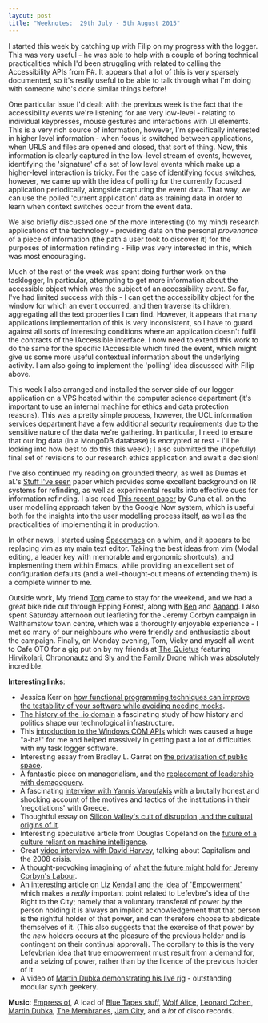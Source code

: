 ```yaml
---
layout: post
title: "Weeknotes:  29th July - 5th August 2015"
---
```


I started this week by catching up with Filip on my progress with the logger. This was very useful - he was able to help with a couple of boring technical practicalities which I'd been struggling with related to calling the Accessibility APIs from F#. It appears that a lot of this is very sparsely documented, so it's really useful to be able to talk through what I'm doing with someone who's done similar things before!

One particular issue I'd dealt with the previous week is the fact that the accessibility events we're listening for are very low-level - relating to individual keypresses, mouse gestures and interactions with UI elements. This is a very rich source of information, however, I'm specifically interested in higher level information - when focus is switched between applications, when URLS and files are opened and closed, that sort of thing. Now, this information is clearly captured in the low-level stream of events, however, identifying the 'signature' of a set of low level events which make up a higher-level interaction is tricky. For the case of identifying focus switches, however, we came up with the idea of polling for the currently focused application periodically, alongside capturing the event data. That way, we can use the polled 'current application' data as training data in order to learn when context switches occur from the event data.

We also briefly discussed one of the more interesting (to my mind) research applications of the technology - providing data on the personal *provenance* of a piece of information (the path a user took to discover it) for the purposes of information refinding - Filip was very interested in this, which was most encouraging.

Much of the rest of the week was spent doing further work on the tasklogger, In particular, attempting to get more information about the accessible object which was the subject of an accessibility event. So far, I've had limited success with this - I can get the accessibility object for the window for which an event occurred, and then traverse its children, aggregating all the text properties I can find. However, it appears that many applications implementation of this is very inconsistent, so I have to guard against all sorts of interesting conditions where an application doesn't fulfil the contracts of the IAccessible interface. I now need to extend this work to do the same for the specific IAccessible which fired the event, which might give us some more useful contextual information about the underlying activity. I am also going to implement the 'polling' idea discussed with Filip above.

This week I also arranged and installed the server side of our logger application on a VPS hosted within the computer science department (it's important to use an internal machine for ethics and data protection reasons). This was a pretty simple process, however, the UCL information services department have a few additional security requirements due to the sensitive nature of the data we're gathering. In particular, I need to ensure that our log data (in a MongoDB database) is encrypted at rest - I'll be looking into how best to do this this week!); I also submitted the (hopefully) final set of revisions to our research ethics application and await a decision!

I've also continued my reading on grounded theory, as well as Dumas et al.'s [Stuff I've seen](http://dl.acm.org/citation.cfm?id=860451) paper which provides some excellent background on IR systems for refinding, as well as experimental results into effective cues for information refinding. I also read [This recent paper](http://dl.acm.org/citation.cfm?id=2685309) by Guha et al. on the user modelling approach taken by the Google Now system, which is useful both for the insights into the user modelling process itself, as well as the practicalities of implementing it in production. 

In other news, I started using [Spacemacs](https://github.com/syl20bnr/spacemacs) on a whim, and it appears to be replacing vim as my main text editor. Taking the best ideas from vim (Modal editing, a leader key with memorable and ergonomic shortcuts), and implementing them within Emacs, while providing an excellent set of configuration defaults (and a well-thought-out means of extending them) is a complete winner to me.

Outside work, My friend [Tom](https://twitter.com/rentalcustard) came to stay for the weekend, and we had a great bike ride out through Epping Forest, along with [Ben](http://benfields.net/) and [Aanand](http://aanandprasad.com/). I also spent Saturday afternoon out leafleting for the Jeremy Corbyn campaign in Walthamstow town centre, which was a thoroughly enjoyable experience - I met so many of our neighbours who were friendly and enthusiastic about the campaign. Finally, on Monday evening, Tom, Vicky and myself all went to Cafe OTO for a gig put on by my friends at [The Quietus](http://thequietus.com/) featuring [Hirvikolari](https://www.facebook.com/hirvikolari), [Chrononautz](https://chrononautz.bandcamp.com/) and [Sly and the Family Drone](https://familydrone.bandcamp.com/) which was absolutely incredible.

**Interesting links**:
 * Jessica Kerr on [how functional programming techniques can improve the testability of your software while avoiding needing mocks](http://engineering.monsanto.com/2015/07/28/avoiding-mocks/).
 * [The history of the .io domain](http://citizen-ex.com/stories/io) a fascinating study of how history and politics shape our technological infrastructure.
 * This [introduction to the Windows COM APIs](http://www.moserware.com/2008/01/finally-understanding-com-after.html) which was caused a huge "a-ha!" for me and helped massively in getting past a lot of difficulties with my task logger software.
 * Interesting essay from Bradley L. Garret on [the privatisation of public space](http://www.theguardian.com/cities/2015/aug/04/pops-privately-owned-public-space-cities-direct-action?CMP=share_btn_tw).
 * A fantastic piece on managerialism, and the [replacement of leadership with demagoguery](https://medium.com/on-life-and-leadership/the-rise-of-the-demagogues-e56a3f0b6a3c).
 * A fascinating [interview with Yannis Varoufakis](https://www.themonthly.com.au/issue/2015/august/1438351200/christos-tsiolkas/greek-tragedy) with a brutally honest and shocking account of the motives and tactics of the institutions in their 'negotiations' with Greece.
 * Thoughtful essay on [Silicon Valley's cult of disruption, and the cultural origins of it](http://mic.com/articles/123311/silicon-valley-white-male-privilege-class-war).
 * Interesting speculative article from Douglas Copeland on the [future of a culture reliant on machine intelligence](http://www.ft.com/cms/s/2/475789b8-2b2b-11e5-acfb-cbd2e1c81cca.html#axzz3i7YejOqL).
 * Great [video interview with David Harvey](https://www.youtube.com/watch?v=UkWvx1QQ76c&feature=share&app=desktop), talking about Capitalism and the 2008 crisis.
 * A thought-provoking imagining of [what the future might hold for Jeremy Corbyn's Labour](http://dougald.nu/labour-through-the-looking-glass-15-early-morning-speculations-on-the-corbyn-surge/).
 * An [interesting article on Liz Kendall and the idea of 'Empowerment'](http://thoughcowardsflinch.com/2015/08/06/liz-kendall-and-the-meanings-of-empowement/) which makes a *really* important point related to Lefevbre's idea of the Right to the City; namely that a voluntary transferal of power by the person holding it is always an implicit acknowledgement that that person is the rightful holder of that power, and can therefore choose to abdicate themselves of it. (This also suggests that the exercise of that power by the *new* holders occurs at the pleasure of the previous holder and is contingent on their continual approval). The corollary to this is the very Lefevbrian idea that true empowerment must result from a demand for, and a seizing of power, rather than by the licence of the previous holder of it.
 * A video of [Martin Dubka demonstrating his live rig](https://www.youtube.com/watch?v=6E-9EN1u6EY) - outstanding modular synth geekery.

**Music**: [Empress of](https://open.spotify.com/artist/5QuBVnBPEzwYvFrgBbwpmU), A load of [Blue Tapes stuff](https://bluetapes.bandcamp.com/album/vol-1), [Wolf Alice](https://open.spotify.com/album/2L82g2rqAlNBcADFzayJBU), [Leonard Cohen](https://open.spotify.com/album/1WkGbKUjhOMru7uYl25jJb), [Martin Dubka](https://open.spotify.com/artist/1oEo1GhX9qUbuR94335vn6), [The Membranes](https://open.spotify.com/artist/1oEo1GhX9qUbuR94335vn6), [Jam City](https://open.spotify.com/album/56gsWKDrXkmwMrvNvrU6Ow), and a *lot* of disco records. 
